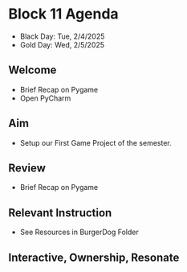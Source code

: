 
# Block 11 Agenda
- Black Day: Tue, 2/4/2025
- Gold Day: Wed, 2/5/2025

## Welcome

- Brief Recap on Pygame
- Open PyCharm

## Aim

- Setup our First Game Project of the semester.

## Review

- Brief Recap on Pygame

## Relevant Instruction

- See Resources in BurgerDog Folder
 

## Interactive, Ownership, Resonate


